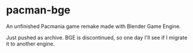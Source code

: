 # pacman-bge
An unfinished Pacmania game remake made with Blender Game Engine.

Just pushed as archive. BGE is discontinued, so one day I'll see if I migrate it to another engine.
